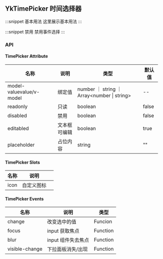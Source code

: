 ## YkTimePicker 时间选择器

:::snippet
基本用法
这里展示基本用法
<TimePickerPrimary/>
:::

:::snippet
禁用
禁用事件选择
<TimePickerDisabled/>
:::

### API

#### TimePicker Attribute

| 名称                     | 说明         | 类型                                                  | 默认值 |
| ------------------------ | ------------ | ----------------------------------------------------- | ------ |
| model-valuevalue/v-model | 绑定值       | number ｜ string ｜ Array&lt;number &#124; string&gt; | --     |
| readonly                 | 只读         | boolean                                               | false  |
| disabled                 | 禁用         | boolean                                               | false  |
| editabled                | 文本框可编辑 | boolean                                               | true   |
| placeholder              | 占位内容     | string                                                | ""     |

#### TimePicker Slots

| 名称 | 说明       |     |
| ---- | ---------- | --- |
| icon | 自定义图标 |     |

#### TimePicker Events

| 名称           | 说明               | 类型     |
| -------------- | ------------------ | -------- |
| change         | 改变选中的值       | Funcion  |
| focus          | input 获取焦点     | Function |
| blur           | input 组件失去焦点 | Function |
| visible-change | 下拉面板消失/出现  | Function |
